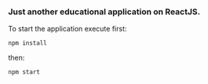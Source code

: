 ### Just another educational application on ReactJS.

To start the application execute first:

`npm install`

then:

`npm start`